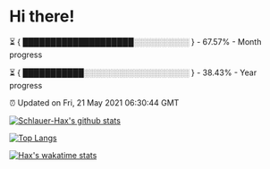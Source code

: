 # Hi there!

⏳ { ████████████████████░░░░░░░░░░ } - 67.57% - Month progress

⏳ { ███████████░░░░░░░░░░░░░░░░░░░ } - 38.43% - Year progress

⏰ Updated on Fri, 21 May 2021 06:30:44 GMT


[![Schlauer-Hax's github stats](https://github-readme-stats.vercel.app/api?username=Schlauer-Hax&show_icons=true&theme=dark&count_private=true)](https://github.com/Schlauer-Hax)


[![Top Langs](https://github-readme-stats.vercel.app/api/top-langs/?username=Schlauer-Hax&layout=compact&theme=dark)](https://github.com/Schlauer-Hax?tab=repositories)


[![Hax's wakatime stats](https://github-readme-stats.vercel.app/api/wakatime?username=Hax&theme=dark)](https://wakatime.com/@Hax)

